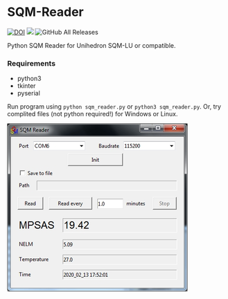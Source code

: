 # SQM-Reader

[![DOI](https://zenodo.org/badge/239331360.svg)](https://zenodo.org/badge/latestdoi/239331360)
![](https://img.shields.io/github/languages/top/pavolgaj/SQM-Reader.svg?style=flat)
![GitHub All Releases](https://img.shields.io/github/downloads/pavolgaj/SQM-Reader/total)

Python SQM Reader for Unihedron SQM-LU or compatible.

### Requirements
* python3
* tkinter
* pyserial

Run program using ``python sqm_reader.py`` or ``python3 sqm_reader.py``. Or, try complited files (not python required!) for Windows or Linux.

![screen](https://raw.githubusercontent.com/pavolgaj/SQM-Reader/master/sqm_reader.jpg)
